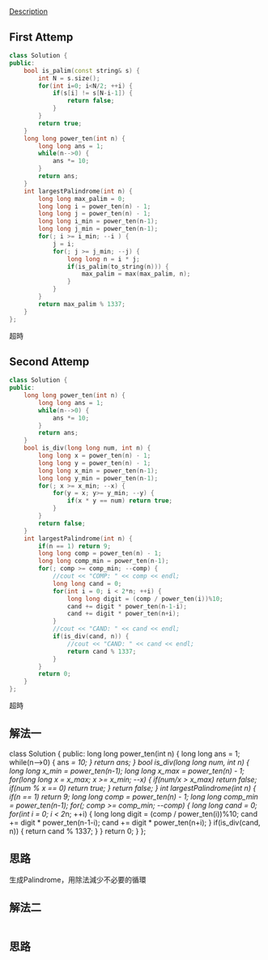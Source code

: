 #

[Description]()

## First Attemp
```C++
class Solution {
public:
    bool is_palim(const string& s) {
        int N = s.size();
        for(int i=0; i<N/2; ++i) {
            if(s[i] != s[N-i-1]) {
                return false;
            }
        }
        return true;
    }
    long long power_ten(int n) {
        long long ans = 1;
        while(n-->0) {
            ans *= 10;
        }
        return ans;
    }
    int largestPalindrome(int n) {
        long long max_palim = 0;
        long long i = power_ten(n) - 1;
        long long j = power_ten(n) - 1;
        long long i_min = power_ten(n-1);
        long long j_min = power_ten(n-1);
        for(; i >= i_min; --i ) {
            j = i;
            for(; j >= j_min; --j) {
                long long n = i * j;
                if(is_palim(to_string(n))) {
                    max_palim = max(max_palim, n);
                }
            }
        }
        return max_palim % 1337;
    }
};
```
超時

## Second Attemp
```C++
class Solution {
public:
    long long power_ten(int n) {
        long long ans = 1;
        while(n-->0) {
            ans *= 10;
        }
        return ans;
    }
    bool is_div(long long num, int n) {
        long long x = power_ten(n) - 1;
        long long y = power_ten(n) - 1;
        long long x_min = power_ten(n-1);
        long long y_min = power_ten(n-1);
        for(; x >= x_min; --x) {
            for(y = x; y>= y_min; --y) {
                if(x * y == num) return true;
            }
        }
        return false;
    }
    int largestPalindrome(int n) {
        if(n == 1) return 9;
        long long comp = power_ten(n) - 1;
        long long comp_min = power_ten(n-1);
        for(; comp >= comp_min; --comp) {
            //cout << "COMP: " << comp << endl;
            long long cand = 0;
            for(int i = 0; i < 2*n; ++i) {
                long long digit = (comp / power_ten(i))%10;
                cand += digit * power_ten(n-1-i);
                cand += digit * power_ten(n+i);
            }
            //cout << "CAND: " << cand << endl;
            if(is_div(cand, n)) {
                //cout << "CAND: " << cand << endl;
                return cand % 1337;
            }
        }
        return 0;
    }
};
```
超時

## 解法一
class Solution {
public:
    long long power_ten(int n) {
        long long ans = 1;
        while(n-->0) {
            ans *= 10;
        }
        return ans;
    }
    bool is_div(long long num, int n) {
        long long x_min = power_ten(n-1);
        long long x_max = power_ten(n) - 1;
        for(long long x = x_max; x >= x_min; --x) {
            if(num/x > x_max) return false;
            if(num % x == 0) return true;
        }
        return false;
    }
    int largestPalindrome(int n) {
        if(n == 1) return 9;
        long long comp = power_ten(n) - 1;
        long long comp_min = power_ten(n-1);
        for(; comp >= comp_min; --comp) {
            long long cand = 0;
            for(int i = 0; i < 2*n; ++i) {
                long long digit = (comp / power_ten(i))%10;
                cand += digit * power_ten(n-1-i);
                cand += digit * power_ten(n+i);
            }
            if(is_div(cand, n)) {
                return cand % 1337;
            }
        }
        return 0;
    }
};
## 思路
生成Palindrome，用除法減少不必要的循環

## 解法二
```C++
```
## 思路